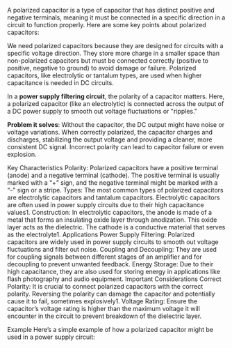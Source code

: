 A polarized capacitor is a type of capacitor that has distinct positive and negative terminals, meaning it must be connected in a specific direction in a circuit to function properly. Here are some key points about polarized capacitors:

We need polarized capacitors because they are designed for circuits with a specific voltage direction. They store more charge in a smaller space than non-polarized capacitors but must be connected correctly (positive to positive, negative to ground) to avoid damage or failure. Polarized capacitors, like electrolytic or tantalum types, are used when higher capacitance is needed in DC circuits.

In a **power supply filtering circuit**, the polarity of a capacitor matters. Here, a polarized capacitor (like an electrolytic) is connected across the output of a DC power supply to smooth out voltage fluctuations or "ripples."

**Problem it solves**: Without the capacitor, the DC output might have noise or voltage variations. When correctly polarized, the capacitor charges and discharges, stabilizing the output voltage and providing a cleaner, more consistent DC signal. Incorrect polarity can lead to capacitor failure or even explosion.

Key Characteristics
Polarity:
Polarized capacitors have a positive terminal (anode) and a negative terminal (cathode). The positive terminal is usually marked with a “+” sign, and the negative terminal might be marked with a “-” sign or a stripe.
Types:
The most common types of polarized capacitors are electrolytic capacitors and tantalum capacitors. Electrolytic capacitors are often used in power supply circuits due to their high capacitance values1.
Construction:
In electrolytic capacitors, the anode is made of a metal that forms an insulating oxide layer through anodization. This oxide layer acts as the dielectric. The cathode is a conductive material that serves as the electrolyte1.
Applications
Power Supply Filtering:
Polarized capacitors are widely used in power supply circuits to smooth out voltage fluctuations and filter out noise.
Coupling and Decoupling:
They are used for coupling signals between different stages of an amplifier and for decoupling to prevent unwanted feedback.
Energy Storage:
Due to their high capacitance, they are also used for storing energy in applications like flash photography and audio equipment.
Important Considerations
Correct Polarity:
It is crucial to connect polarized capacitors with the correct polarity. Reversing the polarity can damage the capacitor and potentially cause it to fail, sometimes explosively1.
Voltage Rating:
Ensure the capacitor’s voltage rating is higher than the maximum voltage it will encounter in the circuit to prevent breakdown of the dielectric layer.

Example
Here’s a simple example of how a polarized capacitor might be used in a power supply circuit:
